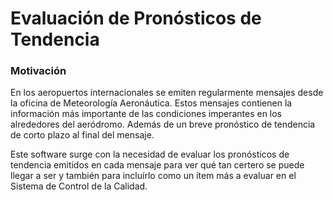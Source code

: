 # Evaluación de Pronósticos de Tendencia

### Motivación

En los aeropuertos internacionales se emiten regularmente mensajes desde la oficina de Meteorología
Aeronáutica. Estos mensajes contienen la información más importante de las condiciones imperantes en
los alrededores del aeródromo. Además de un breve pronóstico de tendencia de corto plazo al final del
mensaje.

Este software surge con la necesidad de evaluar los pronósticos de tendencia emitidos en cada mensaje
para ver qué tan certero se puede llegar a ser y también para incluírlo como un ítem más a evaluar en
el Sistema de Control de la Calidad.

